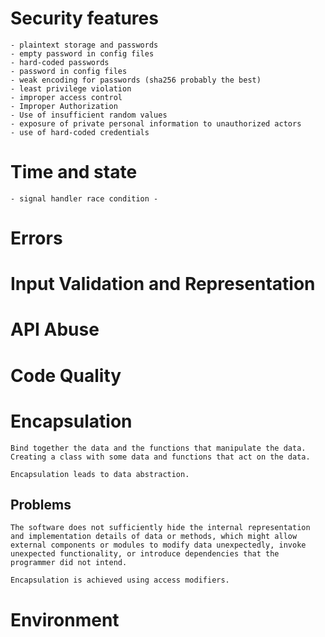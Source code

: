 # Security features
    - plaintext storage and passwords
    - empty password in config files
    - hard-coded passwords
    - password in config files
    - weak encoding for passwords (sha256 probably the best)
    - least privilege violation
    - improper access control 
    - Improper Authorization
    - Use of insufficient random values
    - exposure of private personal information to unauthorized actors
    - use of hard-coded credentials

# Time and state
    - signal handler race condition - 
# Errors

# Input Validation and Representation

# API Abuse

# Code Quality

# Encapsulation
    Bind together the data and the functions that manipulate the data.
    Creating a class with some data and functions that act on the data.

    Encapsulation leads to data abstraction.

## Problems
    The software does not sufficiently hide the internal representation and implementation details of data or methods, which might allow external components or modules to modify data unexpectedly, invoke unexpected functionality, or introduce dependencies that the programmer did not intend. 

    Encapsulation is achieved using access modifiers.

# Environment